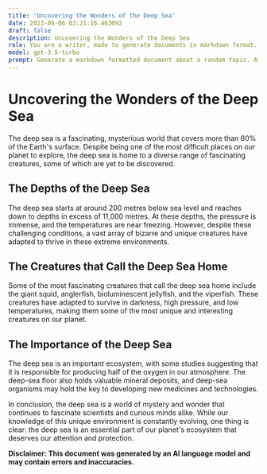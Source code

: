 ```yaml
---
title: 'Uncovering the Wonders of the Deep Sea'
date: 2023-06-06 03:21:16.463092
draft: false
description: Uncovering the Wonders of the Deep Sea
role: You are a writer, made to generate documents in markdown format. It is very important that all of the documents you generate are in valid markdown format.
model: gpt-3.5-turbo
prompt: Generate a markdown formatted document about a random topic. At the bottom, include a disclaimer explaining that the document was generated by you. The first line of the document should be the title. Make sure that the entire document is in proper markdown format, using a mix of various tags to make the document visually appealing.
---
```


# Uncovering the Wonders of the Deep Sea

The deep sea is a fascinating, mysterious world that covers more than 60% of the Earth's surface. Despite being one of the most difficult places on our planet to explore, the deep sea is home to a diverse range of fascinating creatures, some of which are yet to be discovered.

## The Depths of the Deep Sea

The deep sea starts at around 200 metres below sea level and reaches down to depths in excess of 11,000 metres. At these depths, the pressure is immense, and the temperatures are near freezing. However, despite these challenging conditions, a vast array of bizarre and unique creatures have adapted to thrive in these extreme environments.

## The Creatures that Call the Deep Sea Home

Some of the most fascinating creatures that call the deep sea home include the giant squid, anglerfish, bioluminescent jellyfish, and the viperfish. These creatures have adapted to survive in darkness, high pressure, and low temperatures, making them some of the most unique and interesting creatures on our planet.

## The Importance of the Deep Sea

The deep sea is an important ecosystem, with some studies suggesting that it is responsible for producing half of the oxygen in our atmosphere. The deep-sea floor also holds valuable mineral deposits, and deep-sea organisms may hold the key to developing new medicines and technologies.

In conclusion, the deep sea is a world of mystery and wonder that continues to fascinate scientists and curious minds alike. While our knowledge of this unique environment is constantly evolving, one thing is clear: the deep sea is an essential part of our planet's ecosystem that deserves our attention and protection.

**Disclaimer: This document was generated by an AI language model and may contain errors and inaccuracies.**